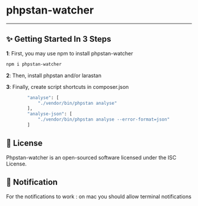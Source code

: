 # phpstan-watcher


------


## ✨ Getting Started In 3 Steps


**1**: First, you may use npm to install phpstan-watcher

```bash
npm i phpstan-watcher
```


**2**: Then, install phpstan and/or larastan


**3**: Finally, create script shortcuts in composer.json

```bash
        "analyse": [
            "./vendor/bin/phpstan analyse"
        ],
        "analyse-json": [
            "./vendor/bin/phpstan analyse --error-format=json"
        ]
```


## 📖 License

Phpstan-watcher is an open-sourced software licensed under the ISC License.



## 📖 Notification

For the notifications to work : on mac you should allow terminal notifications